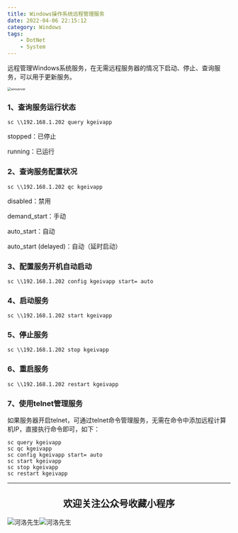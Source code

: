 ```yaml
---
title: Windows操作系统远程管理服务
date: 2022-04-06 22:15:12
category: Windows
tags: 
    - DotNet
    - System
---
```


远程管理Windows系统服务，在无需远程服务器的情况下启动、停止、查询服务，可以用于更新服务。

<img src="https://s2.loli.net/2022/06/06/lYnZedwGQRcpV45.jpg" alt="winserver" style="zoom:50%;" />

### 1、查询服务运行状态

```
sc \\192.168.1.202 query kgeivapp
```

stopped：已停止

running：已运行

### 2、查询服务配置状况

```
sc \\192.168.1.202 qc kgeivapp
```

disabled：禁用

demand_start：手动

auto_start：自动

auto_start  (delayed)：自动（延时启动）

### 3、配置服务开机自动启动

```
sc \\192.168.1.202 config kgeivapp start= auto
```

### 4、启动服务

```
sc \\192.168.1.202 start kgeivapp
```

### 5、停止服务

```
sc \\192.168.1.202 stop kgeivapp
```

### 6、重启服务

```
sc \\192.168.1.202 restart kgeivapp
```

### 7、使用telnet管理服务

如果服务器开启telnet，可通过telnet命令管理服务，无需在命令中添加远程计算机IP，直接执行命令即可，如下：

```
sc query kgeivapp
sc qc kgeivapp
sc config kgeivapp start= auto
sc start kgeivapp
sc stop kgeivapp
sc restart kgeivapp
```



---

## <center>欢迎关注公众号收藏小程序</center>

![河洛先生](https://s2.loli.net/2022/06/23/bYdtKDC2U5J7iWr.jpg)![河洛先生](https://s2.loli.net/2022/06/23/PlUgz5KSHm7OBke.jpg)
